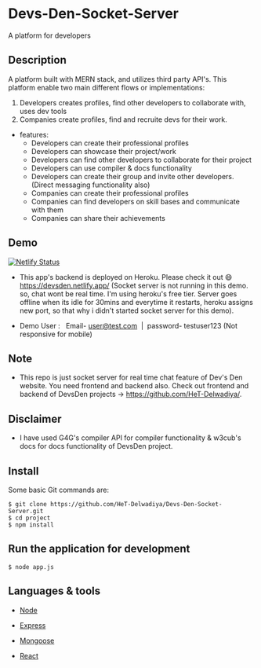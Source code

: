 # Devs-Den-Socket-Server
 A platform for developers

## Description

A platform built with MERN stack, and utilizes third party API's. This platform enable two main different flows or implementations:

1. Developers creates profiles, find other developers to collaborate with, uses dev tools
2. Companies create profiles, find and recruite devs for their work.   


* features:
  * Developers can create their professional profiles
  * Developers can showcase their project/work 
  * Developers can find other developers to collaborate for their project
  * Developers can use compiler & docs functionality
  * Developers can create their group and invite other developers. (Direct messaging functionality also)
  * Companies can create their professional profiles
  * Companies can find developers on skill bases and communicate with them
  * Companies can share their achievements

## Demo
 [![Netlify Status](https://api.netlify.com/api/v1/badges/758acdb1-71bb-4a97-85d2-8eb30220a6a5/deploy-status)](https://app.netlify.com/sites/devsden/deploys)
  * This app's backend is deployed on Heroku. Please check it out :smile: https://devsden.netlify.app/ (Socket server is not running in this demo. so, chat wont be real time. I'm using heroku's free tier. Server goes offline when its idle for 30mins and everytime it restarts, heroku assigns new port, so that why i didn't started socket server for this demo).

  *  Demo User :   Email- user@test.com  |  password- testuser123   (Not responsive for mobile)

## Note 

  * This repo is just socket server for real time chat feature of Dev's Den website. You need frontend and backend also. Check out frontend and backend of DevsDen projects -> https://github.com/HeT-Delwadiya/.

## Disclaimer

  * I have used G4G's compiler API for compiler functionality & w3cub's docs for docs functionality of DevsDen project. 

## Install

Some basic Git commands are:

```
$ git clone https://github.com/HeT-Delwadiya/Devs-Den-Socket-Server.git  
$ cd project
$ npm install
```

## Run the application for development

```
$ node app.js
```

## Languages & tools

- [Node](https://nodejs.org/en/)

- [Express](https://expressjs.com/)

- [Mongoose](https://mongoosejs.com/)

- [React](https://reactjs.org/)
